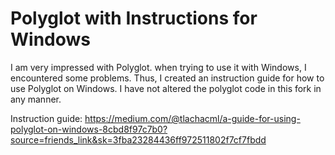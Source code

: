 # Polyglot with Instructions for Windows

I am very impressed with Polyglot.  when trying to use it with Windows, I encountered some problems.  Thus, I created an instruction guide for how to use Polyglot on Windows. I have not altered the polyglot code in this fork in any manner.

Instruction guide:
https://medium.com/@tlachacml/a-guide-for-using-polyglot-on-windows-8cbd8f97c7b0?source=friends_link&sk=3fba23284436ff972511802f7cf7fbdd
